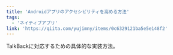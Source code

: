 ```yaml
---
title: 'Androidアプリのアクセシビリティを高める方法'
tags:
  - 'ネイティブアプリ'
link: 'https://qiita.com/yujimny/items/0c6329121ba5e5e148f2'
---
```


TalkBackに対応するための具体的な実装方法。

